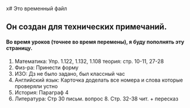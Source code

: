х# Это временный файл

## Он создан для технических примечаний.

#### Во время уроков (точнее во время перемены), я буду пополнять эту страницу.

1. Математика: Упр. 1.122, 1.132, 1.108 теория: стр. 10-11, 27-28
2. Физ-ра: Принести форму
3. ИЗО: Дз не было задано, был классный час
4. Английский язык: Карточка доделать все номера и слова которые проверяли устно
5. История: Параграф 4 
7. Литература: Стр 30 письм. вопрос 8. Стр. 32-38 чит. + пересказ
